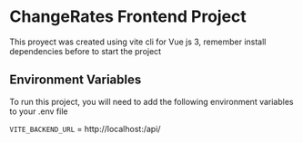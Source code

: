 
# ChangeRates Frontend Project

This proyect was created using vite cli for Vue js 3, remember install dependencies before to start the project




## Environment Variables

To run this project, you will need to add the following environment variables to your .env file

`VITE_BACKEND_URL` = http://localhost:<PORT>/api/


